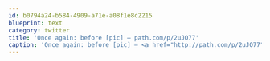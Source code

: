 ```yaml
---
id: b0794a24-b584-4909-a71e-a08f1e8c2215
blueprint: text
category: twitter
title: 'Once again: before [pic] — path.com/p/2uJO77'
caption: 'Once again: before [pic] — <a href="http://path.com/p/2uJO77" title="http://path.com/p/2uJO77" class="link link_untco">path.com/p/2uJO77</a>'
---
```

